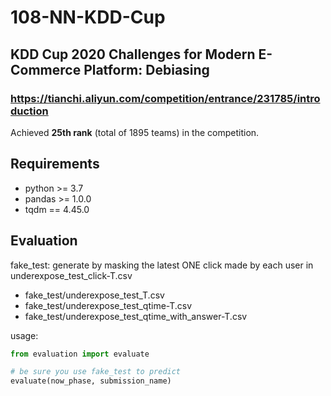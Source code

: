 # 108-NN-KDD-Cup

## KDD Cup 2020 Challenges for Modern E-Commerce Platform: Debiasing

### <https://tianchi.aliyun.com/competition/entrance/231785/introduction>

Achieved **25th rank** (total of 1895 teams) in the competition.

## Requirements

* python >= 3.7
* pandas >= 1.0.0
* tqdm == 4.45.0

## Evaluation

fake_test: generate by masking the latest ONE click made by each user in underexpose_test_click-T.csv

* fake_test/underexpose_test_T.csv
* fake_test/underexpose_test_qtime-T.csv
* fake_test/underexpose_test_qtime_with_answer-T.csv

usage:

```python
from evaluation import evaluate

# be sure you use fake_test to predict
evaluate(now_phase, submission_name)
```
